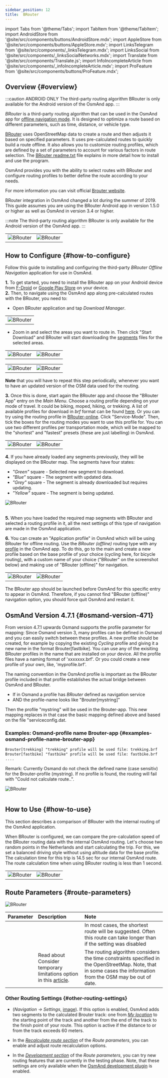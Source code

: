 ```yaml
---
sidebar_position: 12
title:  BRouter
---
```


import Tabs from '@theme/Tabs';
import TabItem from '@theme/TabItem';
import AndroidStore from '@site/src/components/buttons/AndroidStore.mdx';
import AppleStore from '@site/src/components/buttons/AppleStore.mdx';
import LinksTelegram from '@site/src/components/_linksTelegram.mdx';
import LinksSocial from '@site/src/components/_linksSocialNetworks.mdx';
import Translate from '@site/src/components/Translate.js';
import InfoIncompleteArticle from '@site/src/components/_infoIncompleteArticle.mdx';
import ProFeature from '@site/src/components/buttons/ProFeature.mdx';



## Overview {#overview}

:::caution ANDROID ONLY
The third-party routing algorithm BRouter is only available for the Android version of the OsmAnd app.
:::

*BRouter* is a third-party routing algorithm that can be used in the OsmAnd app for [offline navigation mode](../guidance/navigation-settings.md#navigation-type). It is designed to optimize a route based on different parameters, such as time, distance, or vehicle type.

[BRouter](http://brouter.de/) uses OpenStreetMap data to create a route and then adjusts it based on specified parameters. It uses pre-calculated routes to quickly build a route offline. It also allows you to customize routing profiles, which are defined by a set of parameters to account for various factors in route selection. The [BRouter readme.txt](http://brouter.de/brouter/readme.txt) file explains in more detail how to install and use the program.

OsmAnd provides you with the ability to select routes with BRouter and configure routing profiles to better define the route according to your needs.  

For more information you can visit official [Brouter website](http://www.brouter.de/brouter/algorithm.html).  

BRouter integration in OsmAnd changed a lot during the summer of 2019. This guide assumes you are using the BRouter Android app in version 1.5.0 or higher as well as OsmAnd in version 3.4 or higher.

:::note
The third-party routing algorithm BRouter is only available for the Android version of the OsmAnd app.
:::  


<table class="blogimage">
    <tr>
        <td><img src={require('@site/static/img/navigation/third/BRouter_overview.png').default} alt="BRouter"/></td>
        <td><img src={require('@site/static/img/navigation/third/BRouter_overview2.png').default} alt="BRouter"/></td>
    </tr>
</table>


## How to Configure {#how-to-configure}

Follow this guide to installing and configuring the third-party *BRouter Offline Navigation* application for use in OsmAnd.  

**1.** To get started, you need to install the BRouter app on your Android device from [F-Droid](https://f-droid.org/packages/btools.routingapp) or [Google Play Store](https://play.google.com/store/apps/details?id=btools.routingapp) on your device.  
**2.** Then, to navigate using the OsmAnd app along pre-calculated routes with the BRouter, you need to:  


  - Open BRouter application and tap *Download Manager*.

<table class="blogimage">
    <tr>
        <td><img src={require('@site/static/img/navigation/third/prof19.png').default} alt="BRouter"/></td>
    </tr>
</table>

  - Zoom in and select the areas you want to route in. Then click "Start Download" and BRouter will start downloading the [segments](http://brouter.de/brouter/segments4/) files for the selected areas.

<table class="blogimage">
    <tr>
        <td><img src={require('@site/static/img/navigation/third/brouter-start-1.png').default} alt="BRouter"/></td>
        <td><img src={require('@site/static/img/navigation/third/brouter-start.png').default} alt="BRouter"/></td>
    </tr>
</table>

<table class="blogimage">
    <tr>
        <td><img src={require('@site/static/img/navigation/third/brouter-downl.png').default} alt="BRouter"/></td>
        <td><img src={require('@site/static/img/navigation/third/brouter-update.png').default} alt="BRouter"/></td>
    </tr>
</table>

**Note** that you will have to repeat this step periodically, whenever you want to have an updated version of the OSM data used for the routing.

**3.** Once this is done, start again the BRouter app and choose the "BRouter App" entry on the *Main Menu*. Choose a routing profile depending on your mode of travel. It could be biking, moped, hiking, or trekking. A list of available profiles for download in *brf* format can be found [here](http://brouter.de/brouter/profiles2/). Or you can try using the routing profile in [BRouter-online](http://brouter.de/brouter-web/).
Click "Service-Mode". Then, tick the boxes for the routing modes you want to use this profile for. You can use two different profiles per transportation mode, which will be mapped to the "shortest" and "fastest" presets (these are just labelling) in OsmAnd.

<table class="blogimage">
    <tr>
        <td><img src={require('@site/static/img/navigation/third/prof18.png').default} alt="BRouter"/></td>
        <td><img src={require('@site/static/img/navigation/third/prof18a.png').default} alt="BRouter"/></td>
    </tr>
</table>  

**4.** If you have already loaded any segments previously, they will be displayed on the BRouter map. The segments have four states:

- *"Green"* square - Selected new segment to download.
- *"Blue"* square - The segment with updated data.
- *"Grey"* square - The segment is already downloaded but requires updating.
- *"Yellow"* square - The segment is being updated.

<table class="blogimage">
    <tr>
    <img src={require('@site/static/img/navigation/third/brouter-downl2.png').default} alt="BRouter"/>
    </tr>
</table>

**5.** When you have loaded the required map segments with BRouter and selected a routing profile in it, all the next settings of this type of navigation are made in the OsmAnd application.

**6.** You can create an "Application profile" in OsmAnd which will be using BRouter for offline routing.
Use the *BRouter (offline)* routing type with any [profile](../../personal/profiles.md) in the OsmAnd app. To do this, go to the main *<Translate android="true" ids="shared_string_menu,configure_profile,navigation_profile,nav_type_hint,shared_string_offline,shared_string_external,routing_profile_broutrer"/>*  and create a new profile based on the base profile of your choice (cycling here, for bicycle routing), with a custom name of your choice ("BRouter" on the screenshot below) and making use of "BRouter (offline)" for navigation.


<table class="blogimage">
    <tr>
        <td><img src={require('@site/static/img/navigation/third/brouter-2.png').default} alt="BRouter"/></td>
        <td><img src={require('@site/static/img/navigation/third/brouter-3.png').default} alt="BRouter"/></td>
    </tr>
</table>

The BRouter app should be launched before OsmAnd for this specific entry to appear in OsmAnd. Therefore, if you cannot find "BRouter (offline)" navigation option, you should force quit OsmAnd and restart it.

## OsmAnd Version 4.7.1 {#osmand-version-471}

From version 4.7.1 upwards Osmand supports the profile parameter for mapping: Since Osmand version 3, many profiles can be defined in Osmand and you can easily switch between these profiles. A new profile should be created, for example by copying the existing *Cycling* profile and giving it a new name in the format Brouter[fastbike]. You can use any of the exisiting BRouter profiles in the name that are installed on your device. All the profile files have a naming format of 'xxxxxxx.brf'. Or you could create a new profile of your own, like, 'myprofile.brf'.

The naming convention in the OsmAnd profile is important as the BRouter profile included in that profile establishes the actual bridge between OsmAnd and BRouter.

- If in Osmand a profile has *BRouter* defined as navigation service
- AND the profile-name looks like "Brouter[mystring]"

Then the profile "mystring" will be used in the Brouter-app. This new mapping replaces in that case the basic mapping defined above and based on the file "serviceconfig.dat.

### Examples: Osmand-profile name Brouter-app {#examples-osmand-profile-name-brouter-app}

```xml
Brouter[trekking] "trekking" profile will be used file: trekking.brf
Brouter[fastbike] "fastbike" profile will be used file: fastbike.brf
....
```

Remark:
Currently Osmand do not check the defined name (case sensitiv) for the Brouter-profile (mystring).
If no profile is found, the routing will fail with "Could not calculate route..".

<table class="blogimage">
    <tr>
    <img src={require('@site/static/img/navigation/third/brouter_profile.png').default} alt="BRouter"/>
    </tr>
</table>

## How to Use {#how-to-use}

This section describes a comparison of BRouter with the internal routing of the OsmAnd application.  

When BRouter is configured, we can compare the pre-calculation speed of the BRouter routing data with the internal OsmAnd routing. Let's choose two random points in the Netherlands and start calculating the trip. For this, we set a balanced driving style without using altitude data for the base profile. The calculation time for this trip is 14.5 sec for our internal OsmAnd route. The route calculation time when using BRouter routing is less than 1 second.  

<table class="blogimage">
    <tr>
        <td><img src={require('@site/static/img/navigation/third/prof21.jpg').default} alt="BRouter"/></td>
        <td><img src={require('@site/static/img/navigation/third/prof21a.jpg').default} alt="BRouter"/></td>
    </tr>
</table>


## Route Parameters {#route-parameters}

*<Translate android="true" ids="shared_string_menu,shared_string_navigation,shared_string_settings,routing_settings_2,route_parameters"/>*  

![BRouter](@site/static/img/navigation/routing/BRouter_route_param.png)

| Parameter | Description | Note |
|:------------|:---------------|:---------------|
| *<Translate android="true" ids="fast_route_mode"/>* | <Translate android="true" ids="routing_attr_short_way_description"/>  <Translate android="true" ids="fast_route_mode_descr"/> | In most cases, the shortest route will be suggested. Often this route can take longer than if the setting was disabled |
| *<Translate android="true" ids="temporary_conditional_routing"/>* |  Read about Consider temporary limitations option in this [article](../routing/osmand-routing.md#consider-temporary-limitations).   | The routing algorithm considers the time constraints specified in the OpenStreetMap. Note, that in some cases the information from the OSM may be out of date.   |


### Other Routing Settings {#other-routing-settings}

- ***<Translate android="true" ids="calculate_osmand_route_without_internet"/>*** (*Navigation → Settings*, [image](../routing/online-routing.md#online-routing-setting)). If this option is enabled, OsmAnd adds two segments to the calculated Brouter track: one from *[My location](../../map/interact-with-map.md#my-location-and-zoom)* to the starting point of the track and another from the end of the track to the finish point of your route. This option is active if the distance to or from the track exceeds 60 meters.

- In the [*Recalculate route section*](../../navigation/guidance/navigation-settings.md#recalculate-route) of the *Route parameters*, you can enable and adjust route recalculation options.

- In the [*Development section*](../guidance/navigation-settings.md#development-settings) of the *Route parameters*, you can try new routing features that are currently in the testing phase. Note, that these settings are only available when the [OsmAnd development plugin](../../plugins/development.md) is enabled.


